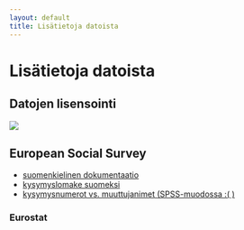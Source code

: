 ```yaml
---
layout: default
title: Lisätietoja datoista
---
```


# Lisätietoja datoista

## Datojen lisensointi

![](http://www.westerndressageassociation.org/wp-content/uploads/2013/06/Copyright-Symbol-small-300x272.png)

## European Social Survey

- [suomenkielinen dokumentaatio](http://www.europeansocialsurvey.org/data/country.html?c=finland)
- [kysymyslomake suomeksi](http://www.europeansocialsurvey.org/docs/round6/fieldwork/finland/finnish/ESS6_questionnaires_FI_fin.pdf)
- [kysymysnumerot vs. muuttujanimet (SPSS-muodossa :( )](http://www.europeansocialsurvey.org/file/download?f=ESS6rename.sas)

### Eurostat